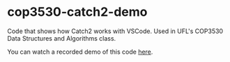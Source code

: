 # cop3530-catch2-demo

Code that shows how Catch2 works with VSCode. Used in UFL's COP3530 Data Structures and Algorithms class.

You can watch a recorded demo of this code [here](https://youtu.be/QNUj4IPVOPA).
